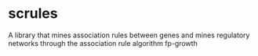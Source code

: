 # scrules

A library that mines association rules between genes and mines regulatory networks through the association rule algorithm fp-growth
